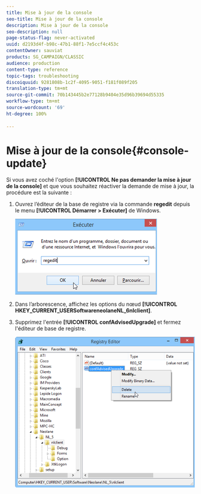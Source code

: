 ```yaml
---
title: Mise à jour de la console
seo-title: Mise à jour de la console
description: Mise à jour de la console
seo-description: null
page-status-flag: never-activated
uuid: d2193d4f-b98c-47b1-88f1-7e5ccf4c453c
contentOwner: sauviat
products: SG_CAMPAIGN/CLASSIC
audience: production
content-type: reference
topic-tags: troubleshooting
discoiquuid: 9281808b-1c2f-4095-9051-f181f089f205
translation-type: tm+mt
source-git-commit: 70b143445b2e77128b9404e35d96b39694d55335
workflow-type: tm+mt
source-wordcount: '69'
ht-degree: 100%

---
```



# Mise à jour de la console{#console-update}

Si vous avez coché l&#39;option **[!UICONTROL Ne pas demander la mise à jour de la console]** et que vous souhaitez réactiver la demande de mise à jour, la procédure est la suivante :

1. Ouvrez l’éditeur de la base de registre via la commande **regedit** depuis le menu **[!UICONTROL Démarrer > Exécuter]** de Windows.

   ![](assets/ncs_console_update_1.png)

1. Dans l’arborescence, affichez les options du nœud **[!UICONTROL HKEY_CURRENT_USERSoftwareneolaneNL_6nlclient]**.
1. Supprimez l&#39;entrée **[!UICONTROL confAdvisedUpgrade]** et fermez l&#39;éditeur de base de registre.

   ![](assets/ncs_console_update_2.png)

